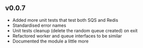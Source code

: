 v0.0.7
------
- Added more unit tests that test both SQS and Redis
- Standardised error names
- Unit tests cleanup (delete the random queue created) on exit
- Refactored worker and queue interfaces to be similar
- Documented the module a little more